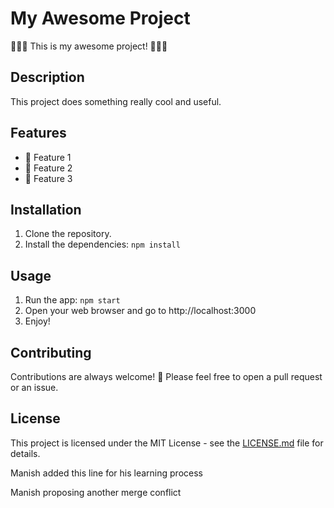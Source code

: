 # My Awesome Project

🚀🚀🚀 This is my awesome project! 🚀🚀🚀

## Description

This project does something really cool and useful.

## Features

- 🎉 Feature 1
- 🎉 Feature 2
- 🎉 Feature 3

## Installation

1. Clone the repository.
2. Install the dependencies: `npm install`

## Usage

1. Run the app: `npm start`
2. Open your web browser and go to http://localhost:3000
3. Enjoy!

## Contributing

Contributions are always welcome! 🤝 Please feel free to open a pull request or an issue.

## License

This project is licensed under the MIT License - see the [LICENSE.md](LICENSE.md) file for details.

Manish added this line for his learning process

Manish proposing another merge conflict 